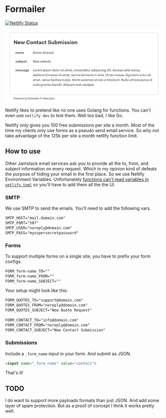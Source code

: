 # Formailer

[![Netlify Status](https://api.netlify.com/api/v1/badges/5729030b-a610-4165-b127-02133bd0e9bf/deploy-status)](https://app.netlify.com/sites/netlify-emailer/deploys)

![Screenshot](img.png)

Netlify likes to pretend like no one uses Golang for functions. You can't even use `netlify dev` to test them. Well too bad, I like Go.

Netlify only gives you 100 free submissions per site a month. Most of the time my clients only use forms as a pseudo send email service. So why not take advantage of the 125k per site a month netlify function limit.

## How to use
Other Jamstack email services ask you to provide all the to, from, and subject information on every request. Which in my opinion kind of defeats the purpose of hiding your email in the first place. So we use Netlify Environment Variables. Unfortunately [functions can't read variables in `netlify.toml`](https://github.com/netlify/netlify-lambda/issues/59#issuecomment-482454231) so you'll have to add them all the the UI.

### SMTP
We use SMTP to send the emails. You'll need to add the following vars.
```env
SMTP_HOST="mail.domain.com"
SMTP_PORT="587"
SMTP_USER="noreply@domain.com"
SMTP_PASS="mysupersecretpassword"
```

### Forms
To support multiple forms on a single site, you have to prefix your form configs.
```env
FORM_form-name_TO=""
FORM_form-name_FROM=""
FORM_form-name_SUBJECT=""
```

Your setup might look like this:
```env
FORM_QUOTES_TO="support@domain.com"
FORM_QUOTES_FROM="noreply@domain.com"
FORM_QUOTES_SUBJECT="New Quote Request"

FORM_CONTACT_TO="info@domain.com"
FORM_CONTACT_FROM="noreply@domain.com"
FORM_CONTACT_SUBJECT="New Contact Submission"
```

### Submissions
Include a `_form_name` input in your form. And submit as JSON.
```html
<input name="_form_name" value="contact">
```

That's it!


## TODO
I do want to support more payloads formats than just JSON. And add some layer of spam protection. But as a proof of concept I think it works pretty well.